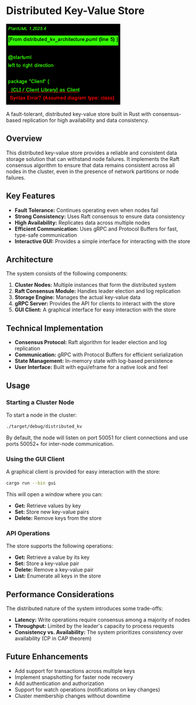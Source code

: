 # Distributed Key-Value Store

![Distributed KV Store Architecture](../docs/distributed_kv_architecture.png)

A fault-tolerant, distributed key-value store built in Rust with consensus-based replication for high availability and data consistency.

## Overview

This distributed key-value store provides a reliable and consistent data storage solution that can withstand node failures. It implements the Raft consensus algorithm to ensure that data remains consistent across all nodes in the cluster, even in the presence of network partitions or node failures.

## Key Features

- **Fault Tolerance:** Continues operating even when nodes fail
- **Strong Consistency:** Uses Raft consensus to ensure data consistency
- **High Availability:** Replicates data across multiple nodes
- **Efficient Communication:** Uses gRPC and Protocol Buffers for fast, type-safe communication
- **Interactive GUI:** Provides a simple interface for interacting with the store

## Architecture

The system consists of the following components:

1. **Cluster Nodes:** Multiple instances that form the distributed system
2. **Raft Consensus Module:** Handles leader election and log replication
3. **Storage Engine:** Manages the actual key-value data
4. **gRPC Server:** Provides the API for clients to interact with the store
5. **GUI Client:** A graphical interface for easy interaction with the store

## Technical Implementation

- **Consensus Protocol:** Raft algorithm for leader election and log replication
- **Communication:** gRPC with Protocol Buffers for efficient serialization
- **State Management:** In-memory state with log-based persistence
- **User Interface:** Built with egui/eframe for a native look and feel

## Usage

### Starting a Cluster Node

To start a node in the cluster:

```bash
./target/debug/distributed_kv
```

By default, the node will listen on port 50051 for client connections and use ports 50052+ for inter-node communication.

### Using the GUI Client

A graphical client is provided for easy interaction with the store:

```bash
cargo run --bin gui
```

This will open a window where you can:
- **Get:** Retrieve values by key
- **Set:** Store new key-value pairs
- **Delete:** Remove keys from the store

### API Operations

The store supports the following operations:

- **Get:** Retrieve a value by its key
- **Set:** Store a key-value pair
- **Delete:** Remove a key-value pair
- **List:** Enumerate all keys in the store

## Performance Considerations

The distributed nature of the system introduces some trade-offs:

- **Latency:** Write operations require consensus among a majority of nodes
- **Throughput:** Limited by the leader's capacity to process requests
- **Consistency vs. Availability:** The system prioritizes consistency over availability (CP in CAP theorem)

## Future Enhancements

- Add support for transactions across multiple keys
- Implement snapshotting for faster node recovery
- Add authentication and authorization
- Support for watch operations (notifications on key changes)
- Cluster membership changes without downtime
